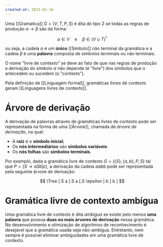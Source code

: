 ```yaml
---
created-at: 2023-01-16
---
```


Uma [[Gramática]] $G=(V, T, P, S)$ é dita do tipo 2 se todas as regras de produção $\alpha \to \beta$ são da forma:

$$
\alpha \in V \quad \text{e} \quad \beta \in (V \cup T)^*
$$

ou seja, a cadeia $\alpha$ é um **único** [[Símbolo]] não terminal da gramática e a cadeia $\beta$ é uma **palavra** composta de símbolos terminais ou não terminais.

O nome \"livre de contexto\" se deve ao fato de que nas regras de produção a derivação do símbolo $\alpha$ não depende (é \"livre\") dos símbolos que o antecedem ou sucedem (o \"contexto\").

Pela definição de [[Linguagem formal]], gramáticas livres de contexto geram [[Linguagens livres de contexto]].

# Árvore de derivação

A derivação de palavras através de gramáticas livres de contexto pode ser representada na forma de uma [[Árvore]], chamada de *árvore de derivação*, na qual:

-  A **raiz** é o **símbolo inicial**;
-  Os **nós intermediários** são **símbolos variáveis**:
-  Os **nós folhas** são **símbolos terminais**.

Por exemplo, dada a gramática livre de contexto $G=(\{S\}, \{a,b\}, P, S)$ tal que $P=\{S \to aSb | \epsilon\}$, a derivação da cadeia $aabb$ pode ser representada pela seguinte árvore de derivação:

$$
\Tree [.S
                a
                [.S
                  a
                  [.S \epsilon ]
                  b
                ]
                b
            ]
$$

# Gramática livre de contexto ambígua

Uma gramática livre de contexto é dita *ambígua* se existe pelo menos **uma palavra** que possua **duas ou mais árvores de derivação** nessa gramática. No desenvolvimento e otimização de algoritmos de reconhecimento é desejável que a gramática usada seja não-ambígua. Entretanto, nem sempre é possível eliminar ambiguidades em uma gramática livre de contexto.
